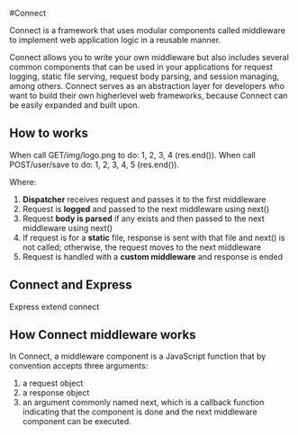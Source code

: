 #Connect

Connect is a framework that uses modular components called middleware to 
implement web application logic in a reusable manner.

Connect allows you to write your own middleware but also includes several 
common components that can be used in your applications for request logging, 
static file serving, request body parsing, and session managing, among others.
Connect serves as an abstraction layer for developers who want to build their 
own higherlevel web frameworks, because Connect can be easily expanded and built upon.

## How to works

When call GET/img/logo.png to do: 1, 2, 3, 4 (res.end()).
When call POST/user/save to do: 1, 2, 3, 4, 5 (res.end()).

Where:

1. **Dispatcher** receives request and passes it to the first middleware
2. Request is **logged** and passed to the next middleware using next()
3. Request **body is parsed** if any exists and then passed to the next 
middleware using next()
4. If request is for a **static** file, response is sent with that file
and next() is not called; otherwise, the request moves to the next middleware
5. Request is handled with a **custom middleware** and response is ended

## Connect and Express

Express extend connect

## How Connect middleware works

In Connect, a middleware component is a JavaScript function that by convention
accepts three arguments: 
1. a request object
2. a response object
3. an argument commonly named next, which is a callback function indicating 
that the component is done and the next middleware component can be executed.


